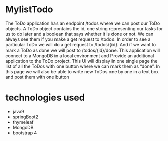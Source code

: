# MylistTodo
The ToDo application has an endpoint /todos where we can post our ToDo objects. A ToDo object contains the id,  one string representing our tasks for us to do later and a boolean that says whether it is done or not. We can always see them if you make a get request to /todos. In order to see a particular ToDo we will do a get request to /todos/{id}. And if we want to mark a ToDo as done we will post to /todos/{id}/done. This application will connect to a MongoDB in a local environment and Provide an additional application to the ToDo project. This Ui will display in one single page the list of all the ToDos with one button where we can mark them as “done”. In this page we will also be able to write new ToDos one by one in a text box and post them with one button

# technologies used
<ul>
<li> java9
<li> springBoot2
<li> thymeleaf
<li> MongoDB
<li> bootstrap 4
</ul>
